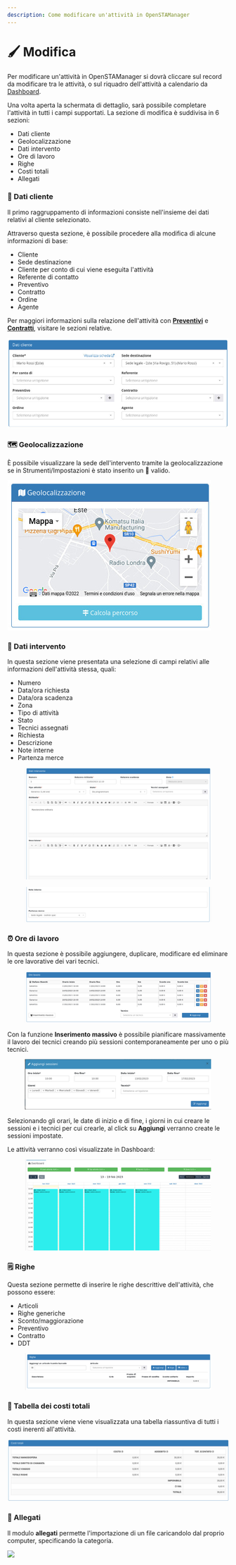 ```yaml
---
description: Come modificare un'attività in OpenSTAManager
---
```


# 🖌 Modifica

Per modificare un'attività in OpenSTAManager si dovrà cliccare sul record da modificare tra le attività, o sul riquadro dell'attività a calendario da [Dashboard](../dashboard/).

Una volta aperta la schermata di dettaglio, sarà possibile completare l'attività in tutti i campi supportati. La sezione di modifica è suddivisa in 6 sezioni:

* Dati cliente
* Geolocalizzazione
* Dati intervento
* Ore di lavoro
* Righe
* Costi totali
* Allegati

### 👨 Dati cliente

Il primo raggruppamento di informazioni consiste nell'insieme dei dati relativi al cliente selezionato.

Attraverso questa sezione, è possibile procedere alla modifica di alcune informazioni di base:

* Cliente
* Sede destinazione
* Cliente per conto di cui viene eseguita l'attività
* Referente di contatto
* Preventivo
* Contratto
* Ordine
* Agente

Per maggiori informazioni sulla relazione dell'attività con [**Preventivi**](https://github.com/devcode-it/devcode-it.github.io/tree/c372246fd4462ad0101f4f643f1719d85d3d3249/\_openstamanager/guide/preventivi.md) e [**Contratti**](https://github.com/devcode-it/devcode-it.github.io/tree/c372246fd4462ad0101f4f643f1719d85d3d3249/\_openstamanager/guide/contratti.md), visitare le sezioni relative.

![](<../../../.gitbook/assets/image (201).png>)

### 🗺️ Geolocalizzazione

È possibile visualizzare la sede dell'intervento tramite la geolocalizzazione se in Strumenti/Impostazioni è stato inserito un 📖 valido.

![](<../../../.gitbook/assets/image (125).png>)

### 📖 Dati intervento

In questa sezione viene presentata una selezione di campi relativi alle informazioni dell'attività stessa, quali:

* Numero
* Data/ora richiesta
* Data/ora scadenza
* Zona
* Tipo di attività
* Stato
* Tecnici assegnati
* Richiesta
* Descrizione
* Note interne
* Partenza merce

<figure><img src="../../../.gitbook/assets/immagine (213).png" alt=""><figcaption></figcaption></figure>

<figure><img src="../../../.gitbook/assets/immagine (80).png" alt=""><figcaption></figcaption></figure>



### ⏰ Ore di lavoro

In questa sezione è possibile aggiungere, duplicare, modificare ed eliminare le ore lavorative dei vari tecnici.

<figure><img src="../../../.gitbook/assets/immagine (593).png" alt=""><figcaption></figcaption></figure>

Con la funzione **Inserimento massivo** è possibile pianificare massivamente il lavoro dei tecnici creando più sessioni contemporaneamente per uno o più tecnici.

<figure><img src="../../../.gitbook/assets/immagine (298).png" alt=""><figcaption></figcaption></figure>

Selezionando gli orari, le date di inizio e di fine, i giorni in cui creare le sessioni e i tecnici per cui crearle, al click su **Aggiungi** verranno create le sessioni impostate.

Le attività verranno così visualizzate in Dashboard:

<figure><img src="../../../.gitbook/assets/immagine (544).png" alt=""><figcaption></figcaption></figure>

### 🗒️ Righe

Questa sezione permette di inserire le righe descrittive dell'attività, che possono essere:

* Articoli
* Righe generiche
* Sconto/maggiorazione
* Preventivo
* Contratto
* DDT

<figure><img src="../../../.gitbook/assets/immagine (181).png" alt=""><figcaption></figcaption></figure>

### 📃 Tabella dei costi totali

In questa sezione viene viene visualizzata una tabella riassuntiva di tutti i costi inerenti all'attività.

![](<../../../.gitbook/assets/image (614).png>)

### 🛅 Allegati

Il modulo **allegati** permette l'importazione di un file caricandolo dal proprio computer, specificando la categoria.

![](https://firebasestorage.googleapis.com/v0/b/gitbook-x-prod.appspot.com/o/spaces%2F-LZJeLg23eVDvrCv74U7-887967055%2Fuploads%2FP3mbIKSZW5PaEvK157Xe%2Ffile.png?alt=media)
